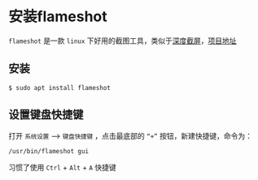 # 安装flameshot

`flameshot` 是一款 `linux` 下好用的截图工具，类似于[深度截屏](安装深度截屏.md)，[项目地址](https://github.com/flameshot-org/flameshot)

## 安装

```shell
$ sudo apt install flameshot
```

## 设置键盘快捷键

打开 `系统设置` ——> `键盘快捷键` ，点击最底部的 `“+”` 按钮，新建快捷键，命令为：

 `/usr/bin/flameshot gui`

习惯了使用 `Ctrl` + `Alt` + `A` 快捷键
